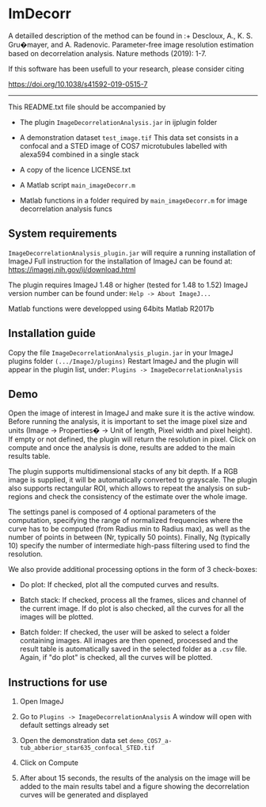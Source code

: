 # ImDecorr

A detailled description of the method can be found in :+ 
Descloux, A., K. S. Gru�mayer, and A. Radenovic. Parameter-free image 
resolution estimation based on decorrelation analysis.
Nature methods (2019): 1-7.

If this software has been usefull to your research, please consider citing

https://doi.org/10.1038/s41592-019-0515-7

-------------------
This README.txt file should be accompanied by

* The plugin
`ImageDecorrelationAnalysis.jar` in ijplugin folder

* A demonstration dataset
`test_image.tif`
This data set consists in a confocal and a STED image of COS7 microtubules labelled with alexa594 combined in a single stack

* A copy of the licence
LICENSE.txt

* A Matlab script
`main_imageDecorr.m`

* Matlab functions in a folder required by `main_imageDecorr.m` for image decorrelation analysis
funcs


## System requirements

`ImageDecorrelationAnalysis_plugin.jar` will require a running installation of ImageJ
Full instruction for the installation of ImageJ can be found at:
https://imagej.nih.gov/ij/download.html

The plugin requires ImageJ 1.48 or higher (tested for 1.48 to 1.52)
ImageJ version number can be found under: `Help -> About ImageJ...`

Matlab functions were developped using 64bits Matlab R2017b


## Installation guide

Copy the file `ImageDecorrelationAnalysis_plugin.jar` in your ImageJ plugins folder `(.../ImageJ/plugins)`
Restart ImageJ and the plugin will appear in the plugin list, under: `Plugins -> ImageDecorrelationAnalysis`


## Demo

Open the image of interest in ImageJ and make sure it is the active window. Before running the analysis, it is important to set the image pixel size and units (Image -> Properties� -> Unit of length, Pixel width and pixel height). If empty or not defined, the plugin will return the resolution in pixel.
Click on compute and once the analysis is done, results are added to the main results table.

The plugin supports multidimensional stacks of any bit depth. If a RGB image is supplied, it will be automatically converted to grayscale. The plugin also supports rectangular ROI, which allows to repeat the analysis on sub-regions and check the consistency of the estimate over the whole image.

The settings panel is composed of 4 optional parameters of the computation, specifying the range of normalized frequencies where the curve has to be computed (from Radius min to Radius max), as well as the number of points in between (Nr, typically 50 points). Finally, Ng (typically 10) specify the number of intermediate high-pass filtering used to find the resolution.

We also provide additional processing options in the form of 3 check-boxes:

* Do plot:
If checked, plot all the computed curves and results.

* Batch stack:
If checked, process all the frames, slices and channel of the current image. If do plot is also checked, all the curves for all the images will be plotted.

* Batch folder:
If checked, the user will be asked to select a folder containing images. All images are then opened, processed and the result table is automatically saved in the selected folder as a `.csv` file. Again, if "do plot" is checked, all the curves will be plotted.


## Instructions for use

1. Open ImageJ

2. Go to `Plugins -> ImageDecorrelationAnalysis`
A window will open with default settings already set

3. Open the demonstration data set
`demo_COS7_a-tub_abberior_star635_confocal_STED.tif`

4. Click on Compute

5. After about 15 seconds, the results of the analysis on the image will be added to the main results tabel and a figure showing the decorrelation curves will be generated and displayed

